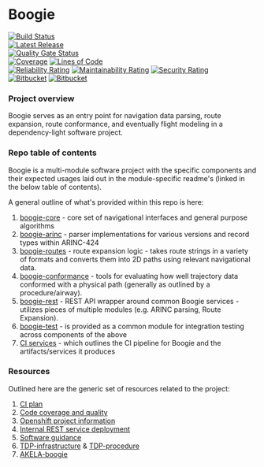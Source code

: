 # Boogie
[![Build Status](https://pandafood.mitre.org/plugins/servlet/wittified/build-status/TTFS-SHIM)](https://pandafood.mitre.org/browse/TTFS-SHIM)
<br>
[![Latest Release](https://img.shields.io/badge/version-1.0.4-gre.svg)](https://mustache.mitre.org/projects/TTFS/repos/boogie/browse)
<br>
[![Quality Gate Status](https://caasd-sonar.mitre.org/sonar/api/project_badges/measure?project=boogie&metric=alert_status)](https://caasd-sonar.mitre.org/sonar/dashboard?id=boogie)
<br>
[![Coverage](https://caasd-sonar.mitre.org/sonar/api/project_badges/measure?project=boogie&metric=coverage)](https://caasd-sonar.mitre.org/sonar/dashboard?id=boogie)
[![Lines of Code](https://caasd-sonar.mitre.org/sonar/api/project_badges/measure?project=boogie&metric=ncloc)](https://caasd-sonar.mitre.org/sonar/dashboard?id=boogie)
<br>
[![Reliability Rating](https://caasd-sonar.mitre.org/sonar/api/project_badges/measure?project=boogie&metric=reliability_rating)](https://caasd-sonar.mitre.org/sonar/dashboard?id=boogie)
[![Maintainability Rating](https://caasd-sonar.mitre.org/sonar/api/project_badges/measure?project=boogie&metric=sqale_rating)](https://caasd-sonar.mitre.org/sonar/dashboard?id=boogie)
[![Security Rating](https://caasd-sonar.mitre.org/sonar/api/project_badges/measure?project=boogie&metric=security_rating)](https://caasd-sonar.mitre.org/sonar/dashboard?id=boogie)
<br>
[![Bitbucket](https://img.shields.io/badge/Bitbucket-330F63?style=for-the-badge&logo=bitbucket&logoColor=white)](https://mustache.mitre.org/projects/TTFS/repos/boogie/browse)
[![Bitbucket](https://img.shields.io/badge/Java-ED8B00?style=for-the-badge&logo=java&logoColor=white)](https://mustache.mitre.org/projects/TTFS/repos/boogie/browse)

### Project overview

Boogie serves as an entry point for navigation data parsing, route expansion, route conformance, and eventually flight modeling 
in a dependency-light software project.

### Repo table of contents

Boogie is a multi-module software project with the specific components and their expected usages laid out in the module-specific 
readme's (linked in the below table of contents).

A general outline of what's provided within this repo is here:

1. [boogie-core](https://mustache.mitre.org/projects/TTFS/repos/boogie/browse/boogie-core) - core set of navigational interfaces and general purpose algorithms
1. [boogie-arinc](https://mustache.mitre.org/projects/TTFS/repos/boogie/browse/boogie-arinc) - parser implementations for various versions and record types within ARINC-424
1. [boogie-routes](https://mustache.mitre.org/projects/TTFS/repos/boogie/browse/boogie-routes) - route expansion logic - takes route strings in a variety of formats and converts them into 2D paths using relevant navigational data.
1. [boogie-conformance](https://mustache.mitre.org/projects/TTFS/repos/boogie/browse/boogie-conformance) - tools for evaluating how well trajectory data conformed with a physical path (generally as outlined by a procedure/airway). 
1. [boogie-rest](https://mustache.mitre.org/projects/TTFS/repos/boogie/browse/boogie-rest) - REST API wrapper around common Boogie services - utilizes pieces of multiple modules (e.g. ARINC parsing, Route Expansion).
1. [boogie-test](https://mustache.mitre.org/projects/TTFS/repos/boogie/browse/boogie-test) - is provided as a common module for integration testing across components of the above
1. [CI services](https://mustache.mitre.org/projects/TTFS/repos/boogie/browse/bamboo-specs) - which outlines the CI pipeline for Boogie and the artifacts/services it produces

### Resources

Outlined here are the generic set of resources related to the project:

1. [CI plan](https://pandafood.mitre.org/browse/TTFS-SHIM)
1. [Code coverage and quality](https://caasd-sonar.mitre.org/sonar/dashboard?id=boogie)
1. [Openshift project information](https://gitlab.mitre.org/tfm-analytics-ec/tfm-analytics-openshift-management)
1. [Internal REST service deployment](https://boogie-rest.apps.epic-osc.mitre.org/boogie/index.html)
1. [Software guidance](https://gitlab.mitre.org/tfm-analytics-ec/project-documentation/-/blob/main/software-guidance-and-best-practices/README.md)
1. [TDP-infrastructure](https://mustache.mitre.org/projects/TTFS/repos/ttfs/browse/tdp-infrastructure) & [TDP-procedure](https://mustache.mitre.org/projects/TTFS/repos/ttfs/browse/ttfs-procedure)
1. [AKELA-boogie](https://mustache.mitre.org/projects/AKELA/repos/akela-boogie/browse)